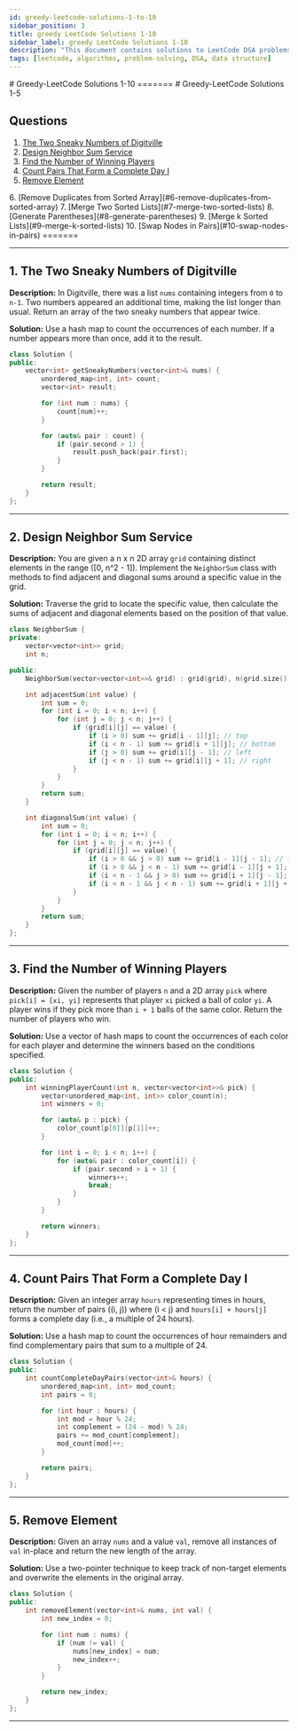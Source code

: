 ```yaml
---
id: greedy-leetcode-solutions-1-to-10
sidebar_position: 3
title: greedy LeetCode Solutions 1-10
sidebar_label: greedy LeetCode Solutions 1-10
description: "This document contains solutions to LeetCode DSA problems 1-10 containing multiple algorithms and data structures."
tags: [leetcode, algorithms, problem-solving, DSA, data structure]
---
```


<k>
# Greedy-LeetCode Solutions 1-10
=======
# Greedy-LeetCode Solutions 1-5
</main>

## Questions
1. [The Two Sneaky Numbers of Digitville](#1-the-two-sneaky-numbers-of-digitville)  
2. [Design Neighbor Sum Service](#2-design-neighbor-sum-service)  
3. [Find the Number of Winning Players](#3-find-the-number-of-winning-players)  
4. [Count Pairs That Form a Complete Day I](#4-count-pairs-that-form-a-complete-day-i)  
5. [Remove Element](#5-remove-element)  
<k>
6. [Remove Duplicates from Sorted Array](#6-remove-duplicates-from-sorted-array)  
7. [Merge Two Sorted Lists](#7-merge-two-sorted-lists)  
8. [Generate Parentheses](#8-generate-parentheses)  
9. [Merge k Sorted Lists](#9-merge-k-sorted-lists)  
10. [Swap Nodes in Pairs](#10-swap-nodes-in-pairs)  
=======
</main>

---
## 1. The Two Sneaky Numbers of Digitville
**Description:** In Digitville, there was a list `nums` containing integers from `0` to `n-1`. Two numbers appeared an additional time, making the list longer than usual. Return an array of the two sneaky numbers that appear twice.

**Solution:** Use a hash map to count the occurrences of each number. If a number appears more than once, add it to the result.

```cpp
class Solution {
public:
    vector<int> getSneakyNumbers(vector<int>& nums) {
        unordered_map<int, int> count;
        vector<int> result;

        for (int num : nums) {
            count[num]++;
        }

        for (auto& pair : count) {
            if (pair.second > 1) {
                result.push_back(pair.first);
            }
        }

        return result;
    }
};
```

---

## 2. Design Neighbor Sum Service
**Description:** You are given a n x n 2D array `grid` containing distinct elements in the range \([0, n^2 - 1]\). Implement the `NeighborSum` class with methods to find adjacent and diagonal sums around a specific value in the grid.

**Solution:** Traverse the grid to locate the specific value, then calculate the sums of adjacent and diagonal elements based on the position of that value.

```cpp
class NeighborSum {
private:
    vector<vector<int>> grid;
    int n;

public:
    NeighborSum(vector<vector<int>>& grid) : grid(grid), n(grid.size()) {}

    int adjacentSum(int value) {
        int sum = 0;
        for (int i = 0; i < n; i++) {
            for (int j = 0; j < n; j++) {
                if (grid[i][j] == value) {
                    if (i > 0) sum += grid[i - 1][j]; // top
                    if (i < n - 1) sum += grid[i + 1][j]; // bottom
                    if (j > 0) sum += grid[i][j - 1]; // left
                    if (j < n - 1) sum += grid[i][j + 1]; // right
                }
            }
        }
        return sum;
    }

    int diagonalSum(int value) {
        int sum = 0;
        for (int i = 0; i < n; i++) {
            for (int j = 0; j < n; j++) {
                if (grid[i][j] == value) {
                    if (i > 0 && j > 0) sum += grid[i - 1][j - 1]; // top-left
                    if (i > 0 && j < n - 1) sum += grid[i - 1][j + 1]; // top-right
                    if (i < n - 1 && j > 0) sum += grid[i + 1][j - 1]; // bottom-left
                    if (i < n - 1 && j < n - 1) sum += grid[i + 1][j + 1]; // bottom-right
                }
            }
        }
        return sum;
    }
};
```

---

## 3. Find the Number of Winning Players
**Description:** Given the number of players `n` and a 2D array `pick` where `pick[i] = [xi, yi]` represents that player `xi` picked a ball of color `yi`. A player wins if they pick more than `i + 1` balls of the same color. Return the number of players who win.

**Solution:** Use a vector of hash maps to count the occurrences of each color for each player and determine the winners based on the conditions specified.

```cpp
class Solution {
public:
    int winningPlayerCount(int n, vector<vector<int>>& pick) {
        vector<unordered_map<int, int>> color_count(n);
        int winners = 0;

        for (auto& p : pick) {
            color_count[p[0]][p[1]]++;
        }

        for (int i = 0; i < n; i++) {
            for (auto& pair : color_count[i]) {
                if (pair.second > i + 1) {
                    winners++;
                    break;
                }
            }
        }

        return winners;
    }
};
```

---

## 4. Count Pairs That Form a Complete Day I
**Description:** Given an integer array `hours` representing times in hours, return the number of pairs \((i, j)\) where \(i < j\) and `hours[i] + hours[j]` forms a complete day (i.e., a multiple of 24 hours).

**Solution:** Use a hash map to count the occurrences of hour remainders and find complementary pairs that sum to a multiple of 24.

```cpp
class Solution {
public:
    int countCompleteDayPairs(vector<int>& hours) {
        unordered_map<int, int> mod_count;
        int pairs = 0;

        for (int hour : hours) {
            int mod = hour % 24;
            int complement = (24 - mod) % 24;
            pairs += mod_count[complement];
            mod_count[mod]++;
        }

        return pairs;
    }
};
```

---

## 5. Remove Element
**Description:** Given an array `nums` and a value `val`, remove all instances of `val` in-place and return the new length of the array.

**Solution:** Use a two-pointer technique to keep track of non-target elements and overwrite the elements in the original array.

```cpp
class Solution {
public:
    int removeElement(vector<int>& nums, int val) {
        int new_index = 0;

        for (int num : nums) {
            if (num != val) {
                nums[new_index] = num;
                new_index++;
            }
        }

        return new_index;
    }
};
```

---
